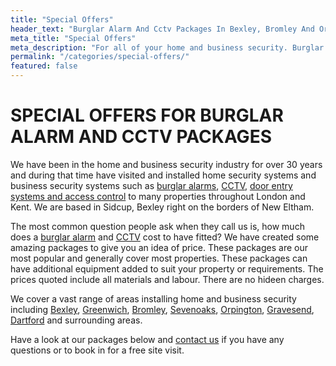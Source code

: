 ```yaml
---
title: "Special Offers"
header_text: "Burglar Alarm And Cctv Packages In Bexley, Bromley And Orpington"
meta_title: "Special Offers"
meta_description: "For all of your home and business security. Burglar Alarm Servicing, Burglar Alarm Installation, Alarm Battery and CCTV. Call 020 8302 4065 or send us an email."
permalink: "/categories/special-offers/"
featured: false
---
```


# **SPECIAL OFFERS FOR BURGLAR ALARM AND CCTV PACKAGES** 

We have been in the home and business security industry for over 30 years and during that time have visited and installed home security systems and business security systems such as [burglar alarms](burglar-alarms.php.html), [CCTV](cctv.php.html), [door entry systems and access control](access-control.php.html) to many properties throughout London and Kent. We are based in Sidcup, Bexley right on the borders of New Eltham.

The most common question people ask when they call us is, how much does a [burglar alarm](burglar-alarms.php.html) and [CCTV](cctv.php.html) cost to have fitted? We have created some amazing packages to give you an idea of price. These packages are our most popular and generally cover most properties. These packages can have additional equipment added to suit your property or requirements. The prices quoted include all materials and labour. There are no hideen charges.

We cover a vast range of areas installing home and business security including [Bexley](/pages/bexley/), [Greenwich](/pages/greenwich/), [Bromley](/pages/bromley/), [Sevenoaks](/pages/sevenoaks/), [Orpington](/pages/orpington/), [Gravesend](/pages/gravesend/), [Dartford](/pages/dartford/) and surrounding areas.

Have a look at our packages below and [contact us](/contact/) if you have any questions or to book in for a free site visit.